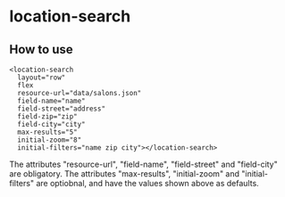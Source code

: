 location-search
===============


## How to use

    <location-search
      layout="row"
      flex
      resource-url="data/salons.json"
      field-name="name"
      field-street="address"
      field-zip="zip"
      field-city="city"
      max-results="5"
      initial-zoom="8"
      initial-filters="name zip city"></location-search>

The attributes "resource-url", "field-name", "field-street" and "field-city" are obligatory.
The attributes "max-results", "initial-zoom" and "initial-filters" are optiobnal, and have the values shown above as defaults.
